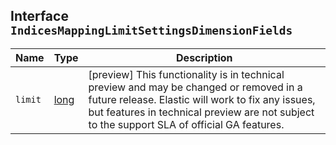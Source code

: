 ## Interface `IndicesMappingLimitSettingsDimensionFields`

| Name | Type | Description |
| - | - | - |
| `limit` | [long](./long.md) | [preview] This functionality is in technical preview and may be changed or removed in a future release. Elastic will work to fix any issues, but features in technical preview are not subject to the support SLA of official GA features. |
